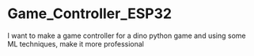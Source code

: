 # Game_Controller_ESP32
I want to make a game controller for a dino python game and using some ML techniques, make it more professional
